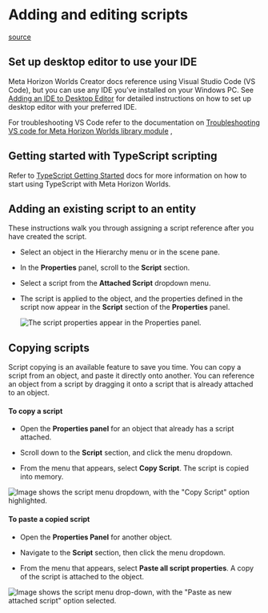 # Adding and editing scripts

[source](https://developers.meta.com/horizon-worlds/learn/documentation/desktop-editor/getting-started/adding-and-editing-scripts)

## Set up desktop editor to use your IDE

Meta Horizon Worlds Creator docs reference using Visual Studio Code (VS Code), but you can use any IDE you’ve installed on your Windows PC. See [Adding an IDE to Desktop Editor](/horizon-worlds/learn/documentation/typescript/getting-started/adding-an-ide-to-desktop-editor) for detailed instructions on how to set up desktop editor with your preferred IDE.

For troubleshooting VS Code refer to the documentation on [Troubleshooting VS code for Meta Horizon Worlds library module](/horizon-worlds/learn/documentation/typescript/getting-started/if-vs-code-cant-find-a-v2-module/) ,

## Getting started with TypeScript scripting

Refer to [TypeScript Getting Started](/horizon-worlds/learn/documentation/typescript/getting-started/using-typescript-in-horizon-worlds) docs for more information on how to start using TypeScript with Meta Horizon Worlds.

## Adding an existing script to an entity

These instructions walk you through assigning a script reference after you have created the script.

*   Select an object in the Hierarchy menu or in the scene pane.

*   In the **Properties** panel, scroll to the **Script** section.

*   Select a script from the **Attached Script** dropdown menu.

*   The script is applied to the object, and the properties defined in the script now appear in the **Script** section of the **Properties** panel. 
    
    ![The script properties appear in the Properties panel.](https://scontent.flba1-1.fna.fbcdn.net/v/t39.2365-6/489087152_692067246664563_8655887400773932913_n.png?_nc_cat=111&ccb=1-7&_nc_sid=e280be&_nc_ohc=uzxbAd9ktA0Q7kNvwFAvV3b&_nc_oc=AdnGwT3KSNkLUyj89-ZBA5BzX__VBtRaYpg8Evz489HUsAU7LMZBVVU8JlmsavWOTMU&_nc_zt=14&_nc_ht=scontent.flba1-1.fna&_nc_gid=pVLyMkBj2RBBPZc7X29uHg&oh=00_AfQcuumPyj7NdTEUKOWdNMFMAA6bS736HXL9EE0HqSmxoQ&oe=689B86FF) 

## Copying scripts

Script copying is an available feature to save you time. You can copy a script from an object, and paste it directly onto another. You can reference an object from a script by dragging it onto a script that is already attached to an object.

#### To copy a script

*   Open the **Properties panel** for an object that already has a script attached.

*   Scroll down to the **Script** section, and click the menu dropdown.

*   From the menu that appears, select **Copy Script**. The script is copied into memory.

![Image shows the script menu dropdown, with the "Copy Script" option highlighted.](https://scontent.flba1-1.fna.fbcdn.net/v/t39.2365-6/485007786_677847718086516_1163809176474656229_n.png?_nc_cat=109&ccb=1-7&_nc_sid=e280be&_nc_ohc=KtkLcl0VMLYQ7kNvwGenVaS&_nc_oc=AdlHoEy_G6MpMJYcx2Ym6XxuAFNn_QrKqZCUxtohokYdXcv92jyRALHvw6dhvhUiIqM&_nc_zt=14&_nc_ht=scontent.flba1-1.fna&_nc_gid=pVLyMkBj2RBBPZc7X29uHg&oh=00_AfTpIAW6DVouFEv6O1jFgJO_CCj5UsajY8fF4LuncJ8l0w&oe=689BBA55)

#### To paste a copied script

*   Open the **Properties Panel** for another object.

*   Navigate to the **Script** section, then click the menu dropdown.

*   From the menu that appears, select **Paste all script properties**. A copy of the script is attached to the object.

![Image shows the script menu drop-down, with the "Paste as new attached script" option selected.](https://scontent.flba1-1.fna.fbcdn.net/v/t39.2365-6/484986141_677847711419850_2591399028196323106_n.png?_nc_cat=107&ccb=1-7&_nc_sid=e280be&_nc_ohc=dfpcfa1ogzgQ7kNvwELq7TI&_nc_oc=AdltG1mfFI1qVPVw3KbFgTi8y55OgQ_h5SCjP4LFFtVgv8lDiSPXyllSwkQXbB8DseE&_nc_zt=14&_nc_ht=scontent.flba1-1.fna&_nc_gid=pVLyMkBj2RBBPZc7X29uHg&oh=00_AfQLLh9qDar8Qdp_D_6pb0nDtJkyy2p6b2cRj8t5EMH9wQ&oe=689B8FB2)

 

 

 

 

 

 

 

 

 

 

 

 

 

 

 

 

 

 

 

 

 

 

 

 

 

 

 

 

 

 

 

 

 

 

 

 

 

 

 

 

 

 

 

 

 

 

 

 
